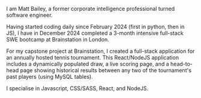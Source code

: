 I am Matt Bailey, a former corporate intelligence professional turned software engineer.

Having started coding daily since February 2024 (first in python, then in JS), I have in December 2024 completed a 3-month intensive full-stack SWE bootcamp at Brainstation in London. 

For my capstone project at Brainstation, I created a full-stack application for an annually hosted tennis tournament. This React/NodeJS application includes a dynamically populated draw, a live scoring page, and a head-to-head page showing historical results between any two of the tournament's past players (using MySQL tables).

I specialise in Javascript, CSS/SASS, React, and NodeJS.
